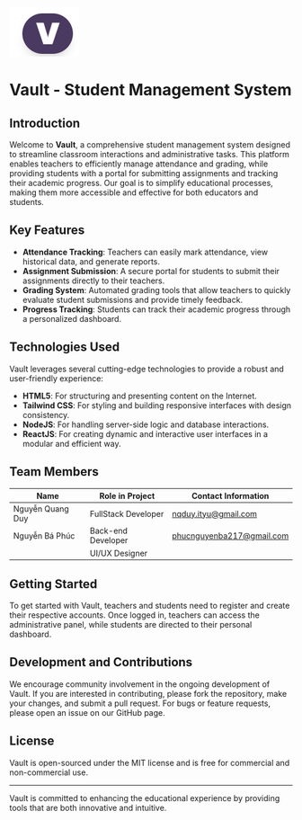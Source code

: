 ![Vault Logo](src/assets/logo.png)

# Vault - Student Management System

## Introduction
Welcome to **Vault**, a comprehensive student management system designed to streamline classroom interactions and administrative tasks. This platform enables teachers to efficiently manage attendance and grading, while providing students with a portal for submitting assignments and tracking their academic progress. Our goal is to simplify educational processes, making them more accessible and effective for both educators and students.

## Key Features
- **Attendance Tracking**: Teachers can easily mark attendance, view historical data, and generate reports.
- **Assignment Submission**: A secure portal for students to submit their assignments directly to their teachers.
- **Grading System**: Automated grading tools that allow teachers to quickly evaluate student submissions and provide timely feedback.
- **Progress Tracking**: Students can track their academic progress through a personalized dashboard.

## Technologies Used
Vault leverages several cutting-edge technologies to provide a robust and user-friendly experience:
- **HTML5**: For structuring and presenting content on the Internet.
- **Tailwind CSS**: For styling and building responsive interfaces with design consistency.
- **NodeJS**: For handling server-side logic and database interactions.
- **ReactJS**: For creating dynamic and interactive user interfaces in a modular and efficient way.

## Team Members
| Name            | Role in Project       | Contact Information          |
|-----------------|-----------------------|------------------------------|
| Nguyễn Quang Duy| FullStack Developer   | nqduy.ityu@gmail.com         |
| Nguyễn Bá Phúc  | Back-end Developer    | phucnguyenba217@gmail.com    |
|                 | UI/UX Designer        |                              |


## Getting Started
To get started with Vault, teachers and students need to register and create their respective accounts. Once logged in, teachers can access the administrative panel, while students are directed to their personal dashboard.

## Development and Contributions
We encourage community involvement in the ongoing development of Vault. If you are interested in contributing, please fork the repository, make your changes, and submit a pull request. For bugs or feature requests, please open an issue on our GitHub page.

## License
Vault is open-sourced under the MIT license and is free for commercial and non-commercial use.

---
Vault is committed to enhancing the educational experience by providing tools that are both innovative and intuitive.